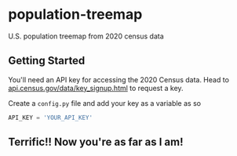 # population-treemap

U.S. population treemap from 2020 census data

## Getting Started

You'll need an API key for accessing the 2020 Census data. Head to [api.census.gov/data/key_signup.html](https://api.census.gov/data/key_signup.html) to request a key.

Create a `config.py` file and add your key as a variable as so

```python
API_KEY = 'YOUR_API_KEY'
```

## Terrific!! Now you're as far as I am!
